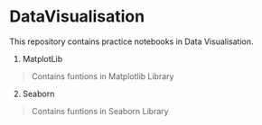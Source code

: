 # DataVisualisation

This repository contains practice notebooks in Data Visualisation.

1. MatplotLib

> Contains funtions in Matplotlib Library

2. Seaborn

> Contains funtions in Seaborn Library
